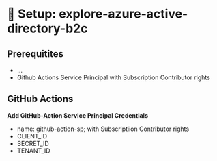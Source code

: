 # 🚀 Setup: explore-azure-active-directory-b2c

## Prerequitites

- ...
- Github Actions Service Principal with Subscription Contributor rights

## GitHub Actions

**Add GitHub-Action Service Principal Credentials**

- name: github-action-sp; with Subscriptiion Contributor rights
- CLIENT_ID
- SECRET_ID
- TENANT_ID
